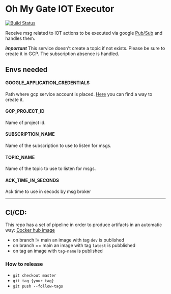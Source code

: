 # Oh My Gate IOT Executor 

[![Build Status](https://travis-ci.org/massicer/Oh-My-Gate-IOT-executor.svg?branch=main)](https://travis-ci.org/massicer/Oh-My-Gate-IOT-executor)

Receive msg related to IOT actions to be executed via google [Pub/Sub](https://cloud.google.com/pubsub) and handles them.

***important***
This service doesn't create a topic if not exists. Please be sure to create it in GCP. 
The subscription absence is handled.

## Envs needed

#### GOOGLE_APPLICATION_CREDENTIALS
Path where gcp service account is placed. [Here](https://cloud.google.com/iam/docs/creating-managing-service-accounts) you can find a way to create it.

#### GCP_PROJECT_ID
Name of project id.

#### SUBSCRIPTION_NAME
Name of the subscription to use to listen for msgs.

#### TOPIC_NAME
Name of the topic to use to listen for msgs.

#### ACK_TIME_IN_SECONDS
Ack time to use in secods by msg broker


---
## CI/CD:
This repo has a set of pipeline in order to produce artifacts in an automatic way: [Docker hub image](https://hub.docker.com/r/massicer/oh-my-gate-iot-executor])

- on branch != main an image with tag `dev` is published
- on branch == main an image with tag `latest` is pubblished
- on tag an image with `tag-name` is published


### How to release
- `git checkout master`
- `git tag {your tag}`
- `git push --follow-tags`